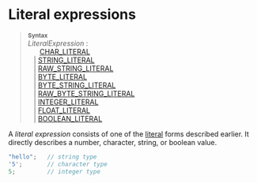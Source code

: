 # Literal expressions

> **<sup>Syntax</sup>**\
> _LiteralExpression_ :\
> &nbsp;&nbsp; &nbsp;&nbsp; [CHAR_LITERAL]\
> &nbsp;&nbsp; | [STRING_LITERAL]\
> &nbsp;&nbsp; | [RAW_STRING_LITERAL]\
> &nbsp;&nbsp; | [BYTE_LITERAL]\
> &nbsp;&nbsp; | [BYTE_STRING_LITERAL]\
> &nbsp;&nbsp; | [RAW_BYTE_STRING_LITERAL]\
> &nbsp;&nbsp; | [INTEGER_LITERAL]\
> &nbsp;&nbsp; | [FLOAT_LITERAL]\
> &nbsp;&nbsp; | [BOOLEAN_LITERAL]

A _literal expression_ consists of one of the [literal] forms described earlier.
It directly describes a number, character, string, or boolean value.

```rust
"hello";   // string type
'5';       // character type
5;         // integer type
```

[CHAR_LITERAL]: ../tokens.md#character-literals
[STRING_LITERAL]: ../tokens.md#string-literals
[RAW_STRING_LITERAL]: ../tokens.md#raw-string-literals
[BYTE_LITERAL]: ../tokens.md#byte-literals
[BYTE_STRING_LITERAL]: ../tokens.md#byte-string-literals
[RAW_BYTE_STRING_LITERAL]: ../tokens.md#raw-byte-string-literals
[INTEGER_LITERAL]: ../tokens.md#integer-literals
[FLOAT_LITERAL]: ../tokens.md#floating-point-literals
[BOOLEAN_LITERAL]: ../tokens.md#boolean-literals
[literal]: ../tokens.md#literals
